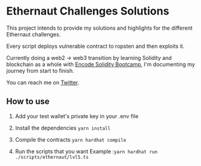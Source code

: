 # Ethernaut Challenges Solutions

This project intends to provide my solutions and highlights for the different Ethernaut challenges.

Every script deploys vulnerable contract to ropsten and then exploits it.

Currently doing a web2 -> web3 transition by learning Solidity and blockchain as a whole with [Encode Solidity Bootcamp](https://www.encode.club/solidity-bootcamps), I'm documenting my journey from start to finish.

You can reach me on [Twitter](https://twitter.com/d3legateCall).

## How to use

1. Add your test wallet's private key in your .env file

2. Install the dependencies
```yarn install```

3. Compile the contracts
```yarn hardhat compile```
4. Run the scripts that you want
Example :```yarn hardhat run ./scripts/ethernaut/lvl5.ts```
